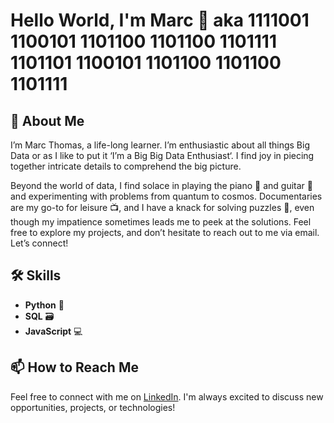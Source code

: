 # Hello World, I'm Marc 👋 aka 1111001 1100101 1101100 1101100 1101111 1101101 1100101 1101100 1101100 1101111

 
## 🚀 About Me

I’m Marc Thomas, a life-long learner. I’m enthusiastic about all things Big Data or as I like to put it ‘I’m a Big Big Data Enthusiast‘. I find joy in piecing together intricate details to comprehend the big picture.

Beyond the world of data, I find solace in playing the piano 🎹 and guitar 🎸 and experimenting with problems from quantum to cosmos. Documentaries are my go-to for leisure 📺, and I have a knack for solving puzzles 🧩, even though my impatience sometimes leads me to peek at the solutions. Feel free to explore my projects, and don’t hesitate to reach out to me via email. Let’s connect!



## 🛠️ Skills

- **Python** 🐍
- **SQL** 🗃️
- **JavaScript** 💻



## 📫 How to Reach Me

Feel free to connect with me on [LinkedIn]([url](https://www.linkedin.com/in/marchanselthomas/)). I'm always excited to discuss new opportunities, projects, or technologies!

